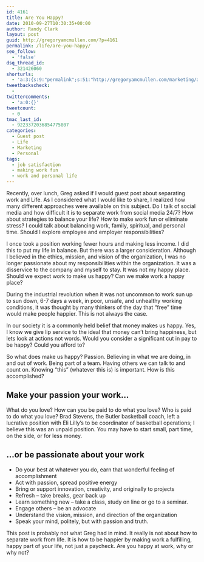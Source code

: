 ```yaml
---
id: 4161
title: Are You Happy?
date: 2010-09-27T10:30:35+00:00
author: Randy Clark
layout: post
guid: http://gregoryamcmullen.com/?p=4161
permalink: /life/are-you-happy/
seo_follow:
  - 'false'
dsq_thread_id:
  - 321426060
shorturls:
  - 'a:3:{s:9:"permalink";s:51:"http://gregoryamcmullen.com/marketing/are-you-happy";s:7:"tinyurl";s:26:"http://tinyurl.com/4yhyrbs";s:4:"isgd";s:19:"http://is.gd/JUusTq";}'
tweetbackscheck:
  - 
twittercomments:
  - 'a:0:{}'
tweetcount:
  - 0
tmac_last_id:
  - 9223372036854775807
categories:
  - Guest post
  - Life
  - Marketing
  - Personal
tags:
  - job satisfaction
  - making work fun
  - work and personal life
---
```

Recently, over lunch, Greg asked if I would guest post about separating work and Life. As I considered what I would like to share, I realized how many different approaches were available on this subject. Do I talk of social media and how difficult it is to separate work from social media 24/7? How about strategies to balance your life? How to make work fun or eliminate stress? I could talk about balancing work, family, spiritual, and personal time. Should I explore employee and employer responsibilities?

I once took a position working fewer hours and making less income. I did this to put my life in balance. But there was a larger consideration. Although I believed in the ethics, mission, and vision of the organization, I was no longer passionate about my responsibilities within the organization. It was a disservice to the company and myself to stay. It was not my happy place. Should we expect work to make us happy? Can we make work a happy place?

During the industrial revolution when it was not uncommon to work sun up to sun down, 6-7 days a week, in poor, unsafe, and unhealthy working conditions, it was thought by many thinkers of the day that “free” time would make people happier. This is not always the case.

In our society it is a commonly held belief that money makes us happy. Yes, I know we give lip service to the ideal that money can’t bring happiness, but lets look at actions not words. Would you consider a significant cut in pay to be happy? Could you afford to?

So what does make us happy? Passion. Believing in what we are doing, in and out of work. Being part of a team. Having others we can talk to and count on. Knowing “this” (whatever this is) is important. How is this accomplished?

## Make your passion your work…

What do you love? How can you be paid to do what you love? Who is paid to do what you love? Brad Stevens, the Butler basketball coach, left a lucrative position with Eli Lilly’s to be coordinator of basketball operations; I believe this was an unpaid position. You may have to start small, part time, on the side, or for less money.

## …or be passionate about your work

  * Do your best at whatever you do, earn that wonderful feeling of accomplishment
  * Act with passion, spread positive energy
  * Bring or support innovation, creativity, and originally to projects
  * Refresh &#8211; take breaks, gear back up
  * Learn something new &#8211; take a class, study on line or go to a seminar.
  * Engage others &#8211; be an advocate
  * Understand the vision, mission, and direction of the organization
  * Speak your mind, politely, but with passion and truth.

This post is probably not what Greg had in mind. It really is not about how to separate work from life. It is how to be happier by making work a fulfilling, happy part of your life, not just a paycheck. Are you happy at work, why or why not?